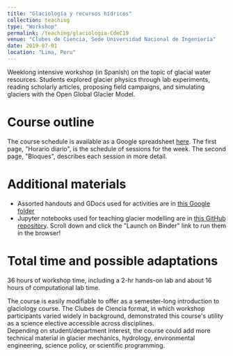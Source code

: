 ```yaml
---
title: "Glaciología y recursos hídricos"
collection: teaching
type: "Workshop"
permalink: /teaching/glaciologia-CdeC19
venue: "Clubes de Ciencia, Sede Universidad Nacional de Ingeniería"
date: 2019-07-01
location: "Lima, Peru"
---
```


Weeklong intensive workshop (in Spanish) on the topic of glacial water resources.  Students explored glacier physics through lab experiments, reading scholarly articles, proposing field campaigns, and simulating glaciers with the Open Global Glacier Model.

Course outline
======
The course schedule is available as a Google spreadsheet [here](https://docs.google.com/spreadsheets/d/1sb9-CLB8l8yosVDphq--9vuZa_pch4QhlJx3wqx3qJ4/edit?usp=sharing).  The first page, "Horario diario", is the schedule of sessions for the week.  The second page, "Bloques", describes each session in more detail.


Additional materials
======
- Assorted handouts and GDocs used for activities are in [this Google folder](https://drive.google.com/drive/folders/17YqkWAPyzho6_t698ya9Hn0qCBoZcbYp?usp=sharing)
- Jupyter notebooks used for teaching glacier modelling are in [this GitHub repository](https://github.com/ehultee/CdeC-glaciologia).  Scroll down and click the "Launch on Binder" link to run them in the browser!


Total time and possible adaptations
======
36 hours of workshop time, including a 2-hr hands-on lab and about 16 hours of computational lab time.

The course is easily modifiable to offer as a semester-long introduction to glaciology course.  The Clubes de Ciencia format, in which workshop participants varied widely in background, demonstrated this course's utility as a science elective accessible across disciplines.  
Depending on student/department interest, the course could add more technical material in glacier mechanics, hydrology, environmental engineering, science policy, or scientific programming.